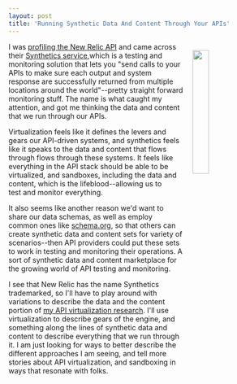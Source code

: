 ```yaml
---
layout: post
title: 'Running Synthetic Data And Content Through Your APIs'
---
```

<p><img style="padding: 15px;" src="http://kinlane-productions.s3.amazonaws.com/api_evangelist_site/blog/bw_synthetic_api.png" alt="" width="25%" align="right" /></p>
<p>I was <a href="http://monitoring.apievangelist.com/organizations/">profiling the New Relic API</a> and came across their <a href="https://newrelic.com/synthetics">Synthetics service</a>,which is a testing and monitoring solution that lets you&nbsp;"s<span>end calls to your APIs to make sure each output and system response are successfully returned from multiple locations around the world"--pretty straight forward monitoring stuff. The name is what caught my attention, and got me thinking the data and content that we run through our APIs.</span></p>
<p>Virtualization feels like it defines the levers and gears our API-driven systems, and synthetics feels like it speaks to the data and content that flows through&nbsp;flows through these systems. It feels like everything in the API stack should be able to be virtualized, and sandboxes, including the data and content, which is the lifeblood--allowing us to test&nbsp;and monitor everything.</p>
<p>It also seems like another reason we'd want to share our data schemas, as well as employ common ones like <a href="http://schema.org/">schema.org</a>, so that others can create synthetic data and content sets for variety of scenarios--then API providers could put these sets to work in testing and monitoring their operations. A sort of synthetic data and content marketplace for the growing world of API testing and monitoring.</p>
<p>I see that New Relic has the name Synthetics trademarked, so I'll have to play around with variations to describe the data and the content portion of <a href="http://virtualization.apievangelist.com/">my API virtualization research</a>. I'll use virtualization to describe gears of the engine, and something along the lines of synthetic data and content to describe everything that we run through it. I am just looking for ways to better describe the different approaches I am seeing, and tell more stories about API virtualization, and sandboxing in ways that resonate with folks.</p>